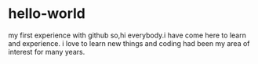 # hello-world
my first experience with github
so,hi everybody.i have come here to learn and experience.
i love to learn new things and coding had been
my area of interest for many years.
